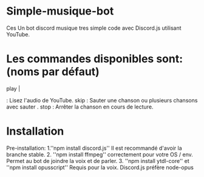# Simple-musique-bot
Ces Un bot discord musique tres simple code avec Discord.js utilisant YouTube. 
# Les commandes disponibles sont: (noms par défaut)
play <url>|<search string>: Lisez l'audio de YouTube.
skip : Sauter une chanson ou plusieurs chansons avec sauter .
stop : Arrêter la chanson en cours de lecture.
# Installation
 Pre-installation:
1.''npm install discord.js'' Il est recommandé d'avoir la branche stable.
2. ''npm install ffmpeg'' correctement pour votre OS / env. Permet au bot de joindre la voix et de parler.
3. ''npm install ytdl-core'' et ''npm install opusscript'' Requis pour la voix. Discord.js préfère node-opus
